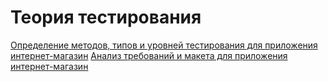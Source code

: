 # Теория тестирования
[Определение методов, типов и уровней тестирования для приложения интернет-магазин](https://docs.google.com/spreadsheets/d/1Pn-Ju73OigLOvDfSOtL5__ZYqJ4qerKUZA9qHs02P4k/edit?gid=1647196050#gid=1647196050)
[Анализ требований и макета для приложения интернет-магазин](https://docs.google.com/spreadsheets/d/1FkEq5ku2ZbAQy3z-8TtlqEM6MsBin-hUqFBwq8gZhy0/edit?gid=1776886247#gid=1776886247)
